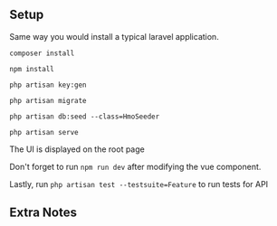 ## Setup

Same way you would install a typical laravel application.

    composer install

    npm install

    php artisan key:gen

    php artisan migrate

    php artisan db:seed --class=HmoSeeder

    php artisan serve

The UI is displayed on the root page

Don't forget to run `npm run dev` after modifying the vue component.

Lastly, run `php artisan test --testsuite=Feature` to run tests for API

## Extra Notes
